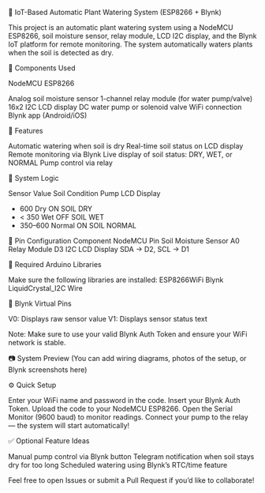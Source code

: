 🌿 IoT-Based Automatic Plant Watering System (ESP8266 + Blynk)

This project is an automatic plant watering system using a NodeMCU ESP8266, soil moisture sensor, relay module, LCD I2C display, and the Blynk IoT platform for remote monitoring. The system automatically waters plants when the soil is detected as dry.

🔧 Components Used

NodeMCU ESP8266

Analog soil moisture sensor
1-channel relay module (for water pump/valve)
16x2 I2C LCD display
DC water pump or solenoid valve
WiFi connection
Blynk app (Android/iOS)

📲 Features

Automatic watering when soil is dry
Real-time soil status on LCD display
Remote monitoring via Blynk
Live display of soil status: DRY, WET, or NORMAL
Pump control via relay

🧠 System Logic

Sensor Value	Soil Condition	Pump	LCD Display
- 600	Dry	ON	SOIL DRY
- < 350	Wet	OFF	SOIL WET
- 350–600	Normal	ON	SOIL NORMAL

🔌 Pin Configuration
Component	NodeMCU Pin
Soil Moisture Sensor	A0
Relay Module	D3
I2C LCD Display	SDA → D2, SCL → D1

🧪 Required Arduino Libraries

Make sure the following libraries are installed:
ESP8266WiFi
Blynk
LiquidCrystal_I2C
Wire

📱 Blynk Virtual Pins

V0: Displays raw sensor value
V1: Displays sensor status text

Note: Make sure to use your valid Blynk Auth Token and ensure your WiFi network is stable.

📷 System Preview
(You can add wiring diagrams, photos of the setup, or Blynk screenshots here)

⚙️ Quick Setup

Enter your WiFi name and password in the code.
Insert your Blynk Auth Token.
Upload the code to your NodeMCU ESP8266.
Open the Serial Monitor (9600 baud) to monitor readings.
Connect your pump to the relay — the system will start automatically!

✅ Optional Feature Ideas

Manual pump control via Blynk button
Telegram notification when soil stays dry for too long
Scheduled watering using Blynk’s RTC/time feature

Feel free to open Issues or submit a Pull Request if you’d like to collaborate!
